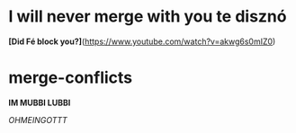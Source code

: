 
# I will never merge with you te disznó

**[Did Fé block you?]**(https://www.youtube.com/watch?v=akwg6s0mIZ0)

# merge-conflicts

**IM MUBBI LUBBI**


*OHMEINGOTTT*